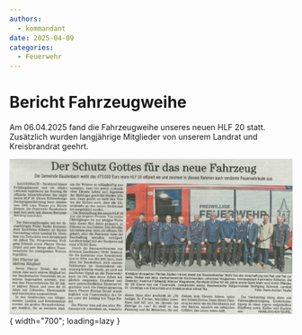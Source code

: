 ```yaml
---
authors: 
  - kommandant
date: 2025-04-09
categories:
  - Feuerwehr
---
```


# Bericht Fahrzeugweihe

Am 06.04.2025 fand die Fahrzeugweihe unseres neuen HLF 20 statt.  
Zusätzlich wurden langjährige Mitglieder von unserem Landrat und Kreisbrandrat geehrt.



<!-- more -->

![Zeitungsbericht](../assets/news/2025/zeitung_einweihung.jpg){ width="700"; loading=lazy }



